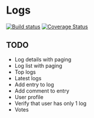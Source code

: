 # Logs

[![Build status](https://ci.appveyor.com/api/projects/status/github/cwetanow/Logs?branch=master&svg=true)](https://ci.appveyor.com/project/cwetanow/Logs) [![Coverage Status](https://coveralls.io/repos/github/cwetanow/Logs/badge.svg?branch=master)](https://coveralls.io/github/cwetanow/Logs?branch=master)

## TODO
- Log details with paging
- Log list with paging
- Top logs
- Latest logs
- Add entry to log
- Add comment to entry
- User profile
- Verify that user has only 1 log
- Votes
